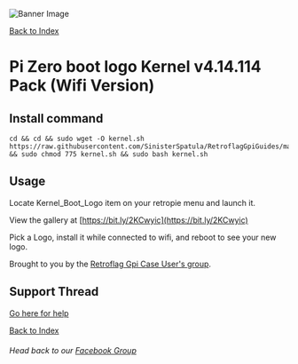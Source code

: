 ![Banner Image](https://sinisterspatula.github.io/RetroflagGpiGuides/images/GuidesBanner.png)

[Back to Index](https://sinisterspatula.github.io/RetroflagGpiGuides/)



# Pi Zero boot logo Kernel v4.14.114 Pack (Wifi Version)

## Install command

```shell
cd && cd && sudo wget -O kernel.sh  https://raw.githubusercontent.com/SinisterSpatula/RetroflagGpiGuides/master/data/kernel/kernel.sh && sudo chmod 775 kernel.sh && sudo bash kernel.sh
```

## Usage

Locate Kernel_Boot_Logo item on your retropie menu and launch it.

View the gallery at [https://bit.ly/2KCwyic](https://bit.ly/2KCwyic)

Pick a Logo, install it while connected to wifi, and reboot to see your new logo.

Brought to you by the [Retroflag Gpi Case User's group](https://www.facebook.com/groups/401660300458844/).

## Support Thread
[Go here for help](https://www.facebook.com/groups/401660300458844/)

[Back to Index](https://sinisterspatula.github.io/RetroflagGpiGuides/)

###### Head back to our [Facebook Group](https://www.facebook.com/groups/401660300458844/)


